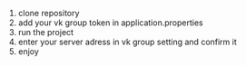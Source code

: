 1. clone repository
2. add your vk group token in application.properties
3. run the project
4. enter your server adress in vk group setting and confirm it
5. enjoy
